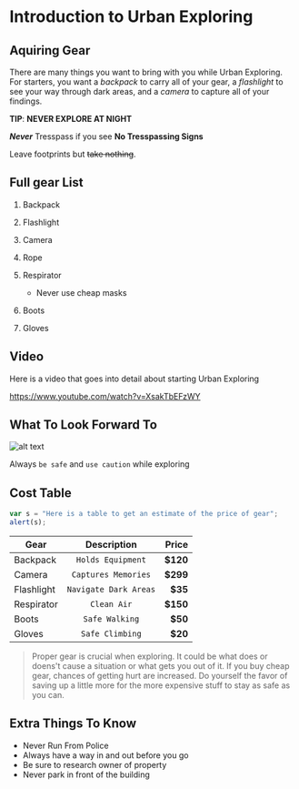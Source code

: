 # Introduction to Urban Exploring

## Aquiring Gear

There are many things you want to bring with you while Urban Exploring. For starters, you want a *backpack* 
to carry all of your gear, a _flashlight_ to see your way through dark areas, and a *camera* to capture all of your findings.

**TIP**: **NEVER EXPLORE AT NIGHT**

**_Never_** Tresspass if you see **No Tresspassing Signs**

Leave footprints but ~~take nothing~~.

## Full gear List

1. Backpack
2. Flashlight
3. Camera
4. Rope 
5. Respirator

   * Never use cheap masks
6. Boots
7. Gloves

## Video

Here is a video that goes into detail about starting Urban Exploring 

https://www.youtube.com/watch?v=XsakTbEFzWY

## What To Look Forward To 

![alt text](https://cdn-ep19.pressidium.com/wp-content/uploads/2018/07/urban-exploration-image1.jpg)

Always `be safe` and `use caution` while exploring

## Cost Table
```javascript
var s = "Here is a table to get an estimate of the price of gear";
alert(s);
```

| Gear          | Description          | Price |
| ------------- |:--------------------:| -----:|
| Backpack      | `Holds Equipment`    | **$120**  |
| Camera        | `Captures Memories`  | **$299**  |
| Flashlight    | `Navigate Dark Areas`| **$35**   |
| Respirator    | `Clean Air`          | **$150**  |
| Boots         | `Safe Walking`       | **$50**   |
| Gloves        | `Safe Climbing`      | **$20**   |

> Proper gear is crucial when exploring. It could be what does or doens't cause a situation or what gets you out of it. If you buy cheap gear, chances of getting hurt are increased. Do yourself the favor of saving up a little more for the more expensive stuff to stay as safe as you can.

<h2>Extra Things To Know</h2>
  <ul>
    <li>Never Run From Police</li>
    <li>Always have a way in and out before you go</li>
    <li>Be sure to research owner of property</li>
    <li>Never park in front of the building</li>
  </ul>
  
